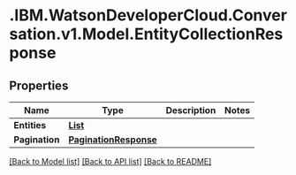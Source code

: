 # .IBM.WatsonDeveloperCloud.Conversation.v1.Model.EntityCollectionResponse
## Properties

Name | Type | Description | Notes
------------ | ------------- | ------------- | -------------
**Entities** | [**List<EntityExportResponse>**](EntityExportResponse.md) |  | 
**Pagination** | [**PaginationResponse**](PaginationResponse.md) |  | 

[[Back to Model list]](../README.md#documentation-for-models) [[Back to API list]](../README.md#documentation-for-api-endpoints) [[Back to README]](../README.md)

